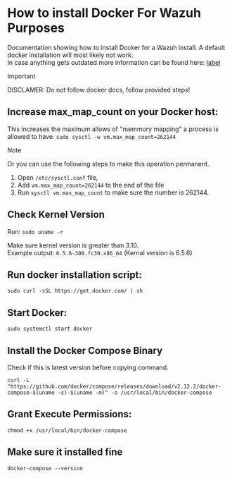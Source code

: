 # How to install Docker For Wazuh Purposes
Documentation showing how to install Docker for a Wazuh install. A default docker installation will most likely not work.  
In case anything gets outdated more information can be found here: [label](https://documentation.wazuh.com/current/deployment-options/docker/docker-installation.html)  

> [!IMPORTANT]
>DISCLAMER:  Do not follow docker docs, follow provided steps!


## Increase max_map_count on your Docker host:
This increases the maximum allows of "memmory mapping" a process is allowed to have. 
`sudo sysctl -w vm.max_map_count=262144`

> [!NOTE]
> Or you can use the following steps to make this operation permanent.
> 
> 1. Open `/etc/sysctl.conf` file, 
> 2. Add `vm.max_map_count=262144` to the end of the file
> 3. Run `sysctl vm.max_map_count` to make sure the number is 262144.

## Check Kernel Version

Run: `sudo uname -r`

Make sure kernel version is greater than 3.10.  
Example output: `6.5.6-300.fc39.x86_64` (Kernal version is 6.5.6)


## Run docker installation script:

`sudo curl -sSL https://get.docker.com/ | sh`

## Start Docker:

`sudo systemctl start docker`

## Install the Docker Compose Binary
Check if this is latest version before copying command.

`curl -L "https://github.com/docker/compose/releases/download/v2.12.2/docker-compose-$(uname -s)-$(uname -m)" -o /usr/local/bin/docker-compose`

## Grant Execute Permissions:

`chmod +x /usr/local/bin/docker-compose`

## Make sure it installed fine

`docker-compose --version`
